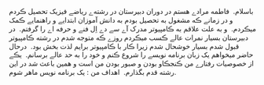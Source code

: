 باسلام.‌
‌
فاطمه مرادے هستم در دوران دبیرستان در رشته‌ے ریاضے فیزیک تحصیل ڪردم و در زمانے ڪه مشغول به تحصیل بودم به دانش آموزان ابتدایے و راهنمایے ڪمک میڪردم.
‌‌
 و به علت علاقم به ڪامپیوتر مدرک آے سے دے اِل فنے و حرفه اے را گرفتم.
‌‌
در دبیرستان بسیار نمرات عالے ڪسب میڪردم روزے ڪه متوجه شدم در رشته ڪامپیوتر قبول شدم بسیار خوشحال شدم زیرا ڪار با ڪامپیوتر برایم لذت بخش بود.
‌‌‌
درحال حاضر میخواهم یک زبان برنامه نویسے را شروع ڪنم و خود را به حد عالے برسانم.
‌‌
یڪے از خصوصیات رفتارے من ڪنجڪاو بودن و صبور بودن من است و همین باعث شد در این رشته قدم بگذارم.
‌‌
اهداف من‌ ‌: ‌یک برنامه نویس ماهر شوم.

